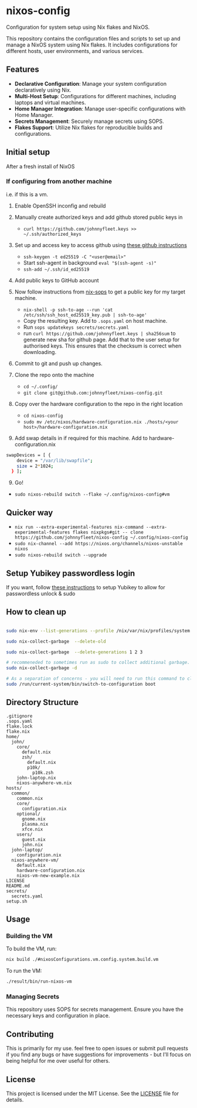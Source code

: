 # nixos-config
Configuration for system setup using Nix flakes and NixOS.

This repository contains the configuration files and scripts to set up and manage a NixOS system using Nix flakes. It includes configurations for different hosts, user environments, and various services.

## Features
- **Declarative Configuration**: Manage your system configuration declaratively using Nix.
- **Multi-Host Setup**: Configurations for different machines, including laptops and virtual machines.
- **Home Manager Integration**: Manage user-specific configurations with Home Manager.
- **Secrets Management**: Securely manage secrets using SOPS.
- **Flakes Support**: Utilize Nix flakes for reproducible builds and configurations.

## Initial setup
After a fresh install of NixOS

### If configuring from another machine
i.e. if this is a vm. 

1. Enable OpenSSH inconfig and rebuild
2. Manually create authorized keys and add github stored public keys in
    - `curl https://github.com/johnnyfleet.keys >> ~/.ssh/authorized_keys`
3. Set up and access key to access github using [these github instructions](https://docs.github.com/en/authentication/connecting-to-github-with-ssh/generating-a-new-ssh-key-and-adding-it-to-the-ssh-agent)
    - `ssh-keygen -t ed25519 -C "<user@email>"`
    - Start ssh-agent in background `eval "$(ssh-agent -s)"`
    - `ssh-add ~/.ssh/id_ed25519`
4. Add public keys to GitHub account
5. Now follow instructions from [nix-sops](https://github.com/Mic92/sops-nix) to get a public key for my target machine. 
    - `nix-shell -p ssh-to-age --run 'cat /etc/ssh/ssh_host_ed25519_key.pub | ssh-to-age'`
    - Copy the resulting key. Add to `.sops.yaml` on host machine. 
    - Run `sops updatekeys secrets/secrets.yaml`
    - run `curl https://github.com/johnnyfleet.keys | sha256sum` to generate new sha for github page. Add that to the user setup for authorised keys. This ensures that the checksum is correct when downloading. 
6. Commit to git and push up changes. 

7. Clone the repo onto the machine
    - `cd ~/.config/`
    - `git clone git@github.com:johnnyfleet/nixos-config.git`

8. Copy over the hardware configuration to the repo in the right location
    - `cd nixos-config`
    - `sudo mv /etc/nixos/hardware-configuration.nix ./hosts/<your host>/hardware-configuration.nix`

9. Add swap details in if required for this machine. 
  Add to hardware-configuration.nix

  ``` bash
  swapDevices = [ {
      device = "/var/lib/swapfile";
      size = 2*1024;
    } ];
  ```

9. Go!
- `sudo nixos-rebuild switch --flake ~/.config/nixos-config#vm`



## Quicker way

- `nix run --extra-experimental-features nix-command --extra-experimental-features flakes nixpkgs#git -- clone https://github.com/johnnyfleet/nixos-config ~/.config/nixos-config`
- `sudo nix-channel --add https://nixos.org/channels/nixos-unstable nixos`
- `sudo nixos-rebuild switch --upgrade`

## Setup Yubikey passwordless login
If you want, follow [these instructions](./docs/Yubikey%20u2f.md) to setup Yubikey to allow for passwordless unlock & sudo

## How to clean up

``` bash

sudo nix-env --list-generations --profile /nix/var/nix/profiles/system

sudo nix-collect-garbage  --delete-old

sudo nix-collect-garbage  --delete-generations 1 2 3

# recommeneded to sometimes run as sudo to collect additional garbage. This removes all older generations. then run nixos-rebuild to clear up boot menu. 
sudo nix-collect-garbage -d

# As a separation of concerns - you will need to run this command to clean out boot
sudo /run/current-system/bin/switch-to-configuration boot
```

## Directory Structure
```
.gitignore
.sops.yaml
flake.lock
flake.nix
home/
  john/
    core/
      default.nix
      zsh/
        default.nix
        p10k/
          p10k.zsh
    john-laptop.nix
    nixos-anywhere-vm.nix
hosts/
  common/
    common.nix
    core/
      configuration.nix
    optional/
      gnome.nix
      plasma.nix
      xfce.nix
    users/
      guest.nix
      john.nix
  john-laptop/
    configuration.nix
  nixos-anywhere-vm/
    default.nix
    hardware-configuration.nix
    nixos-vm-new-example.nix
LICENSE
README.md
secrets/
  secrets.yaml
setup.sh
```

## Usage
### Building the VM
To build the VM, run:
```sh
nix build ./#nixosConfigurations.vm.config.system.build.vm
```
To run the VM:
```sh
./result/bin/run-nixos-vm
```

### Managing Secrets
This repository uses SOPS for secrets management. Ensure you have the necessary keys and configuration in place.

## Contributing
This is primarily for my use. feel free to open issues or submit pull requests if you find any bugs or have suggestions for improvements - but I'll focus on being helpful for me over useful for others. 

## License
This project is licensed under the MIT License. See the [LICENSE](LICENSE) file for details.